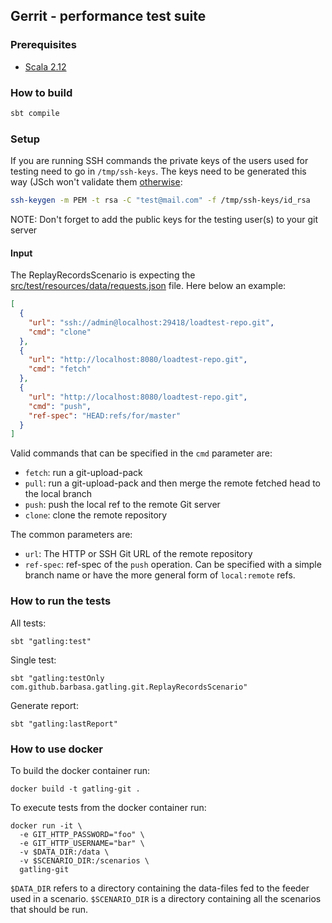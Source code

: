 ## Gerrit - performance test suite

### Prerequisites

* [Scala 2.12][scala]

[scala]: https://www.scala-lang.org/download/

### How to build

```bash
sbt compile
```

### Setup

If you are running SSH commands the private keys of the users used for testing need to go in `/tmp/ssh-keys`.
The keys need to be generated this way (JSch won't validate them [otherwise](https://stackoverflow.com/questions/53134212/invalid-privatekey-when-using-jsch):

```bash
ssh-keygen -m PEM -t rsa -C "test@mail.com" -f /tmp/ssh-keys/id_rsa
```

NOTE: Don't forget to add the public keys for the testing user(s) to your git server

#### Input

The ReplayRecordsScenario is expecting the [src/test/resources/data/requests.json](/src/test/resources/data/requests.json) file.
Here below an example:

```json
[
  {
    "url": "ssh://admin@localhost:29418/loadtest-repo.git",
    "cmd": "clone"
  },
  {
    "url": "http://localhost:8080/loadtest-repo.git",
    "cmd": "fetch"
  },
  {
    "url": "http://localhost:8080/loadtest-repo.git",
    "cmd": "push",
    "ref-spec": "HEAD:refs/for/master"
  }
]
```

Valid commands that can be specified in the `cmd` parameter are:

* `fetch`: run a git-upload-pack
* `pull`: run a git-upload-pack and then merge the remote fetched head to the local branch
* `push`: push the local ref to the remote Git server
* `clone`: clone the remote repository

The common parameters are:

* `url`: The HTTP or SSH Git URL of the remote repository
* `ref-spec`: ref-spec of the `push` operation. Can be specified with a simple branch name or have
  the more general form of `local:remote` refs.

### How to run the tests

All tests:
```
sbt "gatling:test"
```

Single test:
```
sbt "gatling:testOnly com.github.barbasa.gatling.git.ReplayRecordsScenario"
```

Generate report:
```
sbt "gatling:lastReport"
```

### How to use docker

To build the docker container run:

```
docker build -t gatling-git .
```

To execute tests from the docker container run:

```
docker run -it \
  -e GIT_HTTP_PASSWORD="foo" \
  -e GIT_HTTP_USERNAME="bar" \
  -v $DATA_DIR:/data \
  -v $SCENARIO_DIR:/scenarios \
  gatling-git
```

`$DATA_DIR` refers to a directory containing the data-files fed to the feeder
used in a scenario. `$SCENARIO_DIR` is a directory containing all the scenarios
that should be run.
